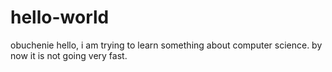 # hello-world
obuchenie
hello, i am trying to learn something about computer science.
by now it is not going very fast.
